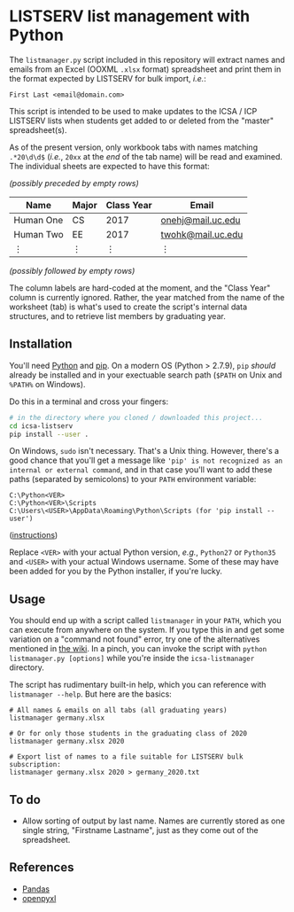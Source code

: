 # LISTSERV list management with Python

The `listmanager.py` script included in this repository will extract names and
emails from an Excel (OOXML `.xlsx` format) spreadsheet and print them in the
format expected by LISTSERV for bulk import, _i.e._:

    First Last <email@domain.com>

This script is intended to be used to make updates to the ICSA / ICP LISTSERV
lists when students get added to or deleted from the "master" spreadsheet(s).

As of the present version, only workbook tabs with names matching `.*20\d\d$`
(_i.e._, `20xx` at the _end_ of the tab name) will be read and examined. The
individual sheets are expected to have this format:

_(possibly preceded by empty rows)_

| Name      | Major | Class Year | Email             |
|-----------|-------|------------|-------------------|
| Human One | CS    | 2017       | onehj@mail.uc.edu |
| Human Two | EE    | 2017       | twohk@mail.uc.edu |
| ⋮         | ⋮     | ⋮          | ⋮                 |

_(possibly followed by empty rows)_

The column labels are hard-coded at the moment, and the "Class Year" column is
currently ignored. Rather, the year matched from the name of the worksheet
(tab) is what's used to create the script's internal data structures, and to
retrieve list members by graduating year.

## Installation

You'll need [Python][] and [pip][]. On a modern OS (Python > 2.7.9), `pip`
_should_ already be installed and in your exectuable search path (`$PATH` on
Unix and `%PATH%` on Windows).

Do this in a terminal and cross your fingers:

```bash
# in the directory where you cloned / downloaded this project...
cd icsa-listserv
pip install --user .
```

On Windows, `sudo` isn't necessary. That's a Unix thing. However, there's
a good chance that you'll get a message like `'pip' is not recognized as an
internal or external command`, and in that case you'll want to add these
paths (separated by semicolons) to your `PATH` environment variable:

```
C:\Python<VER>
C:\Python<VER>\Scripts
C:\Users\<USER>\AppData\Roaming\Python\Scripts (for 'pip install --user')
```
([instructions][envvars])

Replace `<VER>` with your actual Python version, _e.g._, `Python27` or
`Python35` and `<USER>` with your actual Windows username. Some of these may
have been added for you by the Python installer, if you're lucky.

## Usage

You should end up with a script called `listmanager` in your `PATH`, which you
can execute from anywhere on the system. If you type this in and get some
variation on a "command not found" error, try one of the alternatives
mentioned in [the wiki][wiki]. In a pinch, you can invoke the script with
`python listmanager.py [options]` while you're inside the `icsa-listmanager`
directory.

The script has rudimentary built-in help, which you can reference with
`listmanager --help`. But here are the basics:

```
# All names & emails on all tabs (all graduating years)
listmanager germany.xlsx

# Or for only those students in the graduating class of 2020
listmanager germany.xlsx 2020

# Export list of names to a file suitable for LISTSERV bulk subscription:
listmanager germany.xlsx 2020 > germany_2020.txt
```

## To do

* Allow sorting of output by last name. Names are currently stored as
  one single string, "Firstname Lastname", just as they come out of the
  spreadsheet.

## References

* [Pandas][]
* [openpyxl][]


[python]: https://www.python.org/downloads/
[pip]: https://pip.pypa.io/en/stable/installing/
[Pandas]: http://pandas.pydata.org/pandas-docs/stable/index.html
[openpyxl]: http://openpyxl.readthedocs.io/en/latest/index.html
[envvars]: http://www.computerhope.com/issues/ch000549.htm
[wiki]: https://github.uc.edu/ernstki/icsa-listmanager/wiki
